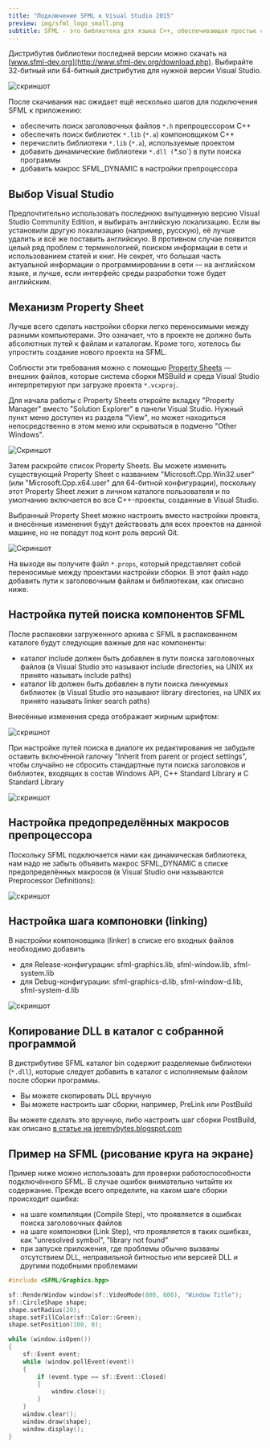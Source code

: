 ```yaml
---
title: "Подключение SFML к Visual Studio 2015"
preview: img/sfml_logo_small.png
subtitle: SFML - это библиотека для языка C++, обеспечивающая простые средства создания окна, двумерного рисования, работы с сетью и с операционной системой. Она работает на Windows, Linux и Mac OS X. В статье мы покажем, как подключить SFML к проекту в Visual Studio.
---
```


Дистрибутив библиотеки последней версии можно скачать на [www.sfml-dev.org](http://www.sfml-dev.org/download.php). Выбирайте 32-битный или 64-битный дистрибутив для нужной версии Visual Studio.

![скриншот](img/donwload.png)

После скачивания нас ожидает ещё несколько шагов для подключения SFML к приложению:

- обеспечить поиск заголовочных файлов `*.h` препроцессором C++
- обеспечить поиск библиотек `*.lib` (`*.a`) компоновщиком C++
- перечислить библиотеки `*.lib` (`*.a`), используемые проектом
- добавить динамические библиотеки `*.dll (`*.so`) в пути поиска программы
- добавить макрос SFML_DYNAMIC в настройки препроцессора

## Выбор Visual Studio

Предпочтительно использовать последнюю выпущенную версию Visual Studio Community Edition, и выбирать английскую локализацию. Если вы установили другую локализацию (например, русскую), её лучше удалить и всё же поставить английскую. В противном случае появится целый ряд проблем с терминологией, поиском информации в сети и использованием статей и книг. Не секрет, что большая часть актуальной информации о программировании в сети &mdash; на английском языке, и лучше, если интерфейс среды разработки тоже будет английским.

## Механизм Property Sheet

Лучше всего сделать настройки сборки легко переносимыми между разными компьютерами. Это означает, что в проекте не должно быть абсолютных путей к файлам и каталогам. Кроме того, хотелось бы упростить создание нового проекта на SFML.

Соблюсти эти требования можно с помощью [Property Sheets](https://msdn.microsoft.com/en-us/library/669zx6zc.aspx) &mdash; внешних файлов, которые система сборки MSBuild и среда Visual Studio интерпретируют при загрузке проекта `*.vcxproj`.

Для начала работы с Property Sheets откройте вкладку "Property Manager" вместо "Solution Explorer" в панели Visual Studio. Нужный пункт меню доступен из раздела "View", но может находиться непосредственно в этом меню или скрываться в подменю "Other Windows".

![Скриншот](img/property_manager_tab.png)

Затем раскройте список Property Sheets. Вы можете изменить существующий Property Sheet с названием "Microsoft.Cpp.Win32.user" (или "Microsoft.Cpp.x64.user" для 64-битной конфигурации), поскольку этот Property Sheet лежит в личном каталоге пользователя и по умолчанию включается во все C++-проекты, созданные в Visual Studio.

Выбранный Property Sheet можно настроить вместо настройки проекта, и внесённые изменения будут действовать для всех проектов на данной машине, но не попадут под конт роль версий Git.

![Скриншот](img/customize_property_sheet.png)

На выходе вы получите файл `*.props`, который представляет собой переносимые между проектами настройки сборки. В этот файл надо добавить пути к заголовочным файлам и библиотекам, как описано ниже.

## Настройка путей поиска компонентов SFML

После распаковки загруженного архива с SFML в распакованном каталоге будут следующие важные для нас компоненты:

- каталог include должен быть добавлен в пути поиска заголовочных файлов (в Visual Studio это называют include directories, на UNIX их принято называть include paths)
- каталог lib должен быть добавлен в пути поиска линкуемых библиотек (в Visual Studio это называют library directories, на UNIX их принято называть linker search paths)

Внесённые изменения среда отображает жирным шрифтом:

![скришнот](img/sfml_include_and_library_paths.png)

При настройке путей поиска в диалоге их редактирования не забудьте оставить включённой галочку "Inherit from parent or project settings", чтобы случайно не сбросить стандартные пути поиска заголовков и библиотек, входящих в состав Windows API, C++ Standard Library и C Standard Library

![скриншот](img/inherit_from_parent.png)

## Настройка предопределённых макросов препроцессора

Поскольку SFML подключается нами как динамическая библиотека, нам надо не забыть объявить макрос SFML_DYNAMIC в списке предопределённых макросов (в Visual Studio они называются Preprocessor Definitions):

![скриншот](img/sfml_dynamic.png)

## Настройка шага компоновки (linking)

В настройки компоновщика (linker) в списке его входных файлов необходимо добавить

- для Release-конфигурации: sfml-graphics.lib, sfml-window.lib, sfml-system.lib
- для Debug-конфигурации: sfml-graphics-d.lib, sfml-window-d.lib, sfml-system-d.lib

![скриншот](img/sfml-linker-input.png)

## Копирование DLL в каталог с собранной программой

В дистрибутиве SFML каталог bin содержит разделяемые библиотеки (`*.dll`), которые следует добавить в каталог с исполняемым файлом после сборки программы.

- Вы можете скопировать DLL вручную
- Вы можете настроить шаг сборки, например, PreLink или PostBuild

Вы можете сделать это вручную, либо настроить шаг сборки PostBuild, как описано [в статье на jeremybytes.blogspot.com](https://jeremybytes.blogspot.com/2014/02/using-build-events-in-visual-studio-to.html)

## Пример на SFML (рисование круга на экране)

Пример ниже можно использовать для проверки работоспособности подключённого SFML. В случае ошибок внимательно читайте их содержание. Прежде всего определите, на каком шаге сборки происходит ошибка:

- на шаге компиляции (Compile Step), что проявляется в ошибках поиска заголовочных файлов
- на шаге компоновки (Link Step), что проявляется в таких ошибках, как "unresolved symbol", "library not found"
- при запуске приложения, где проблемы обычно вызваны отсутствием DLL, неправильной битностью или версией DLL и другими подобными проблемами

```cpp
#include <SFML/Graphics.hpp>

sf::RenderWindow window(sf::VideoMode(800, 600), "Window Title");
sf::CircleShape shape;
shape.setRadius(20);
shape.setFillColor(sf::Color::Green);
shape.setPosition(100, 0);

while (window.isOpen())
{
    sf::Event event;
    while (window.pollEvent(event))
    {
        if (event.type == sf::Event::Closed)
        {
            window.close();
        }
    }
    window.clear();
    window.draw(shape);
    window.display();
}
```
